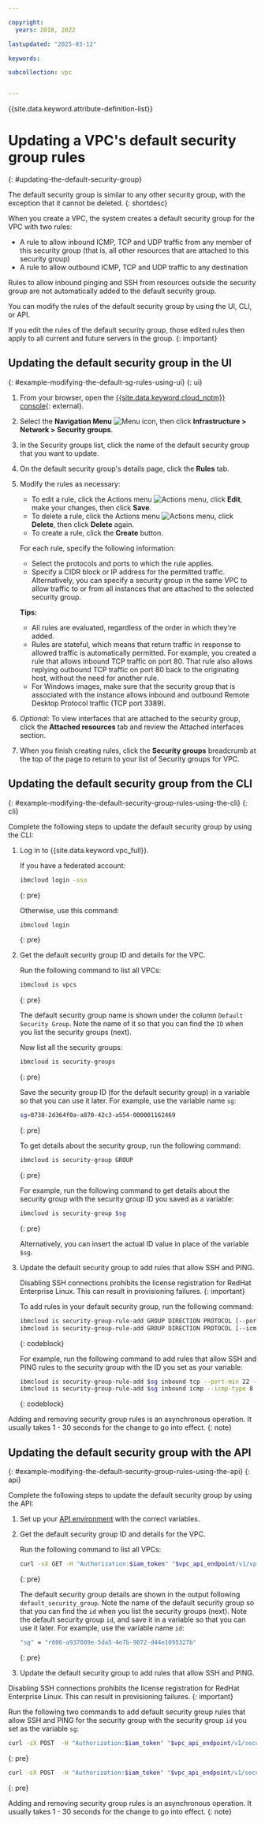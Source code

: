 ```yaml
---

copyright:
  years: 2018, 2022

lastupdated: "2025-03-12"

keywords:

subcollection: vpc


---
```


{{site.data.keyword.attribute-definition-list}}

# Updating a VPC's default security group rules
{: #updating-the-default-security-group}

The default security group is similar to any other security group, with the exception that it cannot be deleted.
{: shortdesc}

When you create a VPC, the system creates a default security group for the VPC with two rules:

* A rule to allow inbound ICMP, TCP and UDP traffic from any member of this security group (that is, all other resources that are attached to this security group)
* A rule to allow outbound ICMP, TCP and UDP traffic to any destination

Rules to allow inbound pinging and SSH from resources outside the security group are not automatically added to the default security group.

You can modify the rules of the default security group by using the UI, CLI, or API.

If you edit the rules of the default security group, those edited rules then apply to all current and future servers in the group.
{: important}

## Updating the default security group in the UI
{: #example-modifying-the-default-sg-rules-using-ui}
{: ui}

1. From your browser, open the [{{site.data.keyword.cloud_notm}} console](/login){: external}.
1. Select the **Navigation Menu** ![Menu icon](../icons/icon_hamburger.svg), then click **Infrastructure > Network > Security groups**.
1. In the Security groups list, click the name of the default security group that you want to update.
1. On the default security group's details page, click the **Rules** tab.
1. Modify the rules as necessary:
      - To edit a rule, click the Actions menu ![Actions menu](images/overflow.png), click **Edit**, make your changes, then click **Save**.
      - To delete a rule, click the Actions menu ![Actions menu](images/overflow.png), click **Delete**, then click **Delete** again.
      - To create a rule, click the **Create** button.

      For each rule, specify the following information:

      * Select the protocols and ports to which the rule applies.
      * Specify a CIDR block or IP address for the permitted traffic. Alternatively, you can specify a security group in the same VPC to allow traffic to or from all instances that are attached to the selected security group.

      **Tips:**
      * All rules are evaluated, regardless of the order in which they're added.
      * Rules are stateful, which means that return traffic in response to allowed traffic is automatically permitted. For example, you created a rule that allows inbound TCP traffic on port 80. That rule also allows replying outbound TCP traffic on port 80 back to the originating host, without the need for another rule.
      * For Windows images, make sure that the security group that is associated with the instance allows inbound and outbound Remote Desktop Protocol traffic (TCP port 3389).

1. _Optional:_ To view interfaces that are attached to the security group, click the **Attached resources** tab and review the Attached interfaces section.
1. When you finish creating rules, click the **Security groups** breadcrumb at the top of the page to return to your list of Security groups for VPC.


## Updating the default security group from the CLI
{: #example-modifying-the-default-security-group-rules-using-the-cli}
{: cli}

Complete the following steps to update the default security group by using the CLI:

1. Log in to {{site.data.keyword.vpc_full}}.

   If you have a federated account:

   ```sh
   ibmcloud login -sso
   ```
   {: pre}

   Otherwise, use this command:

   ```sh
   ibmcloud login
   ```
   {: pre}

2. Get the default security group ID and details for the VPC.

   Run the following command to list all VPCs:

   ```sh
   ibmcloud is vpcs
   ```
   {: pre}

   The default security group name is shown under the column `Default Security Group`. Note the name of it so that you can find the `ID` when you list the security groups (next).

   Now list all the security groups:

   ```sh
   ibmcloud is security-groups
   ```
   {: pre}

   Save the security group ID (for the default security group) in a variable so that you can use it later. For example, use the variable name `sg`:

   ```sh
   sg=0738-2d364f0a-a870-42c3-a554-000001162469
   ```
   {: pre}

   To get details about the security group, run the following command:

   ```sh
   ibmcloud is security-group GROUP
   ```
   {: pre}

   For example, run the following command to get details about the security group with the security group ID you saved as a variable:

    ```sh
   ibmcloud is security-group $sg
   ```
   {: pre}

   Alternatively, you can insert the actual ID value in place of the variable `$sg`.

3. Update the default security group to add rules that allow SSH and PING.

   Disabling SSH connections prohibits the license registration for RedHat Enterprise Linux. This can result in provisioning failures.
   {: important}

   To add rules in your default security group, run the following command:

   ```sh
   ibmcloud is security-group-rule-add GROUP DIRECTION PROTOCOL [--port-min PORT_MIN] [--port-max PORT_MAX]
   ibmcloud is security-group-rule-add GROUP DIRECTION PROTOCOL [--icmp-type ICMP_TYPE [--icmp-code ICMP_CODE]]
   ```
   {: codeblock}

   For example, run the following command to add rules that allow SSH and PING rules to the security group with the ID you set as your variable:

   ```sh
   ibmcloud is security-group-rule-add $sg inbound tcp --port-min 22 --port-max 22
   ibmcloud is security-group-rule-add $sg inbound icmp --icmp-type 8 --icmp-code 0
   ```
   {: codeblock}

Adding and removing security group rules is an asynchronous operation. It usually takes 1 - 30 seconds for the change to go into effect.
{: note}

## Updating the default security group with the API
{: #example-modifying-the-default-security-group-rules-using-the-api}
{: api}

Complete the following steps to update the default security group by using the API:

1. Set up your [API environment](/docs/vpc?topic=vpc-set-up-environment#api-prerequisites-setup) with the correct variables.

1. Get the default security group ID and details for the VPC.

   Run the following command to list all VPCs:

   ```sh
   curl -sX GET -H "Authorization:$iam_token" "$vpc_api_endpoint/v1/vpcs?generation=2&version=2022-09-13"
   ```
   {: pre}

   The default security group details are shown in the output following `default_security_group`. Note the name of the default security group so that you can find the `id` when you list the security groups (next). Note the default security group `id`, and save it in a variable so that you can use it later. For example, use the variable name `id`:

   ```sh
   "sg" = "r006-a937009e-5da5-4e7b-9072-d44e1095327b"
   ```
   {: pre}

1. Update the default security group to add rules that allow SSH and PING.

Disabling SSH connections prohibits the license registration for RedHat Enterprise Linux. This can result in provisioning failures.
{: important}

Run the following two commands to add default security group rules that allow SSH and PING for the security group with the security group `id` you set as the variable `sg`:

   ```sh
   curl -sX POST  -H "Authorization:$iam_token" "$vpc_api_endpoint/v1/security_groups/$sg/rules?generation=2&version=$api_version"  -d '{"direction":"inbound","protocol":"tcp","port_min":22, "port_max":22}'
   ```
   {: pre}

   ```sh
   curl -sX POST  -H "Authorization:$iam_token" "$vpc_api_endpoint/v1/security_groups/$sg/rules?generation=2&version=$api_version"  -d '{"direction":"inbound","protocol":"icmp","code":0, "type":9}'
   ```
   {: pre}

Adding and removing security group rules is an asynchronous operation. It usually takes 1 - 30 seconds for the change to go into effect.
{: note}
